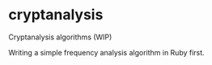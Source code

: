 cryptanalysis
=============

Cryptanalysis algorithms (WIP)

Writing a simple frequency analysis algorithm in Ruby first.

